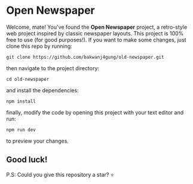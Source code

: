 # Open Newspaper

Welcome, mate! You've found the **Open Newspaper** project, a retro-style web project inspired by classic newspaper layouts. This project is 100% free to use (for good purposes!). If you want to make some changes, just clone this repo by running:
```
git clone https://github.com/bakwanj4gung/old-newspaper.git
```

then navigate to the project directory:
```
cd old-newspaper
```

and install the dependencies:
```
npm install
```

finally, modify the code by opening this project with your text editor and run:
```
npm run dev
```

to preview your changes.

Good luck!
---
P.S: Could you give this repository a star? ⭐
